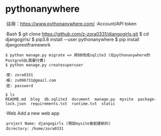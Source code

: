 # pythonanywhere

‧註冊：https://www.pythonanywhere.com/
‧Account/API token

‧Bash
    $ git clone https://github.com/z-zora0331/djangogirls.git
    $ cd djangogirls/
    $ pip3.8 install --user pythonanywhere
    $ pip install djangorestframework

    $ python manage.py migrate => 將DB改成sqlite3 (在pythonanywhere的PostgreSQL需要付費)
    $ python manage.py createsuperuser

    ‧使: zora0331
    ‧帳: zx096731@gmail.com
    ‧密: password

    $ ls
    README.md  blog  db.sqlite3  document  manage.py  mysite  package-lock.json  requirements.txt  runtime.txt  static

‧Web
    Add a new web app

    ‧project Name: djangogirls (預設mysite會創建新的)
    ‧Directory: /home/zora0331
